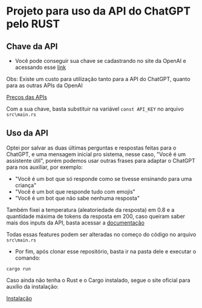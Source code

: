 # Projeto para uso da API do ChatGPT pelo RUST

##  Chave da API

* Você pode conseguir sua chave se cadastrando no site da OpenAI e acessando esse [link](https://platform.openai.com/account/api-keys)

Obs: Existe um custo para utilização tanto para a API do ChatGPT, quanto para as outras APIs da OpenAI

[Preços das APIs](https://openai.com/pricing)

Com a sua chave, basta substituir na variável `const API_KEY` no arquivo `src\main.rs`

## Uso da API

Optei por salvar as duas últimas perguntas e respostas feitas para o ChatGPT, e uma mensagem inicial pro sistema, nesse caso, "Você é um assistente útil", porém podemos usar outras frases para adaptar o ChatGPT para nos auxiliar, por exemplo:

* "Você é um bot que só responde como se tivesse ensinando para uma criança"
* "Você é um bot que responde tudo com emojis"
* "Você é um bot que não sabe nenhuma resposta"

Também fixei a temperatura (aleatoriedade da resposta) em 0.8 e a quantidade máxima de tokens da resposta em 200, caso queiram saber mais dos inputs da API, basta acessar a [documentação](https://platform.openai.com/docs/api-reference/chat)

Todas essas features podem ser alteradas no começo do código no arquivo `src\main.rs`

* Por fim, após clonar esse repositório, basta ir na pasta dele e executar o comando:

```cargo run```

Caso ainda não tenha o Rust e o Cargo instalado, segue o site oficial para auxílio da instalação:

[Instalação](https://www.rust-lang.org/tools/install)
